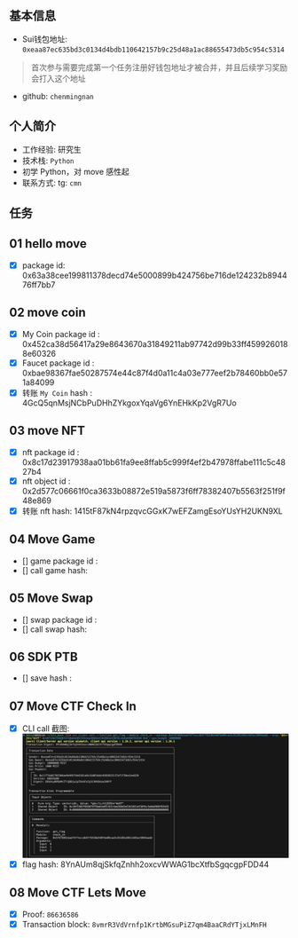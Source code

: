 ## 基本信息
- Sui钱包地址: `0xeaa87ec635bd3c0134d4bdb110642157b9c25d48a1ac88655473db5c954c5314`
> 首次参与需要完成第一个任务注册好钱包地址才被合并，并且后续学习奖励会打入这个地址
- github: `chenmingnan`

## 个人简介
- 工作经验: 研究生
- 技术栈: `Python`
- 初学 Python，对 move 感性起
- 联系方式: tg: `cmn` 

## 任务

##   01 hello move  
- [x] package id: 0x63a38cee199811378decd74e5000899b424756be716de124232b894476ff7bb7

##   02 move coin
- [x] My Coin package id : 0x452ca38d56417a29e8643670a31849211ab97742d99b33ff4599260188e60326
- [x] Faucet package id : 0xbae98367fae50287574e44c87f4d0a11c4a03e777eef2b78460bb0e571a84099
- [x] 转账 `My Coin` hash : 4GcQ5qnMsjNCbPuDHhZYkgoxYqaVg6YnEHkKp2VgR7Uo

##   03 move NFT
- [x] nft package id : 0x8c17d23917938aa01bb61fa9ee8ffab5c999f4ef2b47978ffabe111c5c4827b4
- [x] nft object id : 0x2d577c06661f0ca3633b08872e519a5873f6ff78382407b5563f251f9f48e869
- [x] 转账 nft  hash: 1415tF87kN4rpzqvcGGxK7wEFZamgEsoYUsYH2UKN9XL

##   04 Move Game
- [] game package id :
- [] call game hash:

##   05 Move Swap
- [] swap package id :
- [] call swap hash:

##   06 SDK PTB
- [] save hash :

##   07 Move CTF Check In
- [x] CLI call 截图: ![CLI](./notes/task7/WechatIMG3291.jpg)
- [x] flag hash: 8YnAUm8qjSkfqZnhh2oxcvWWAG1bcXtfbSgqcgpFDD44

##   08 Move CTF Lets Move
- [x] Proof: `86636586`
- [x] Transaction block: `8vmrR3VdVrnfp1KrtbMGsuPiZ7qm4BaaCRdYTjxLMnFH`
